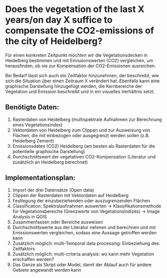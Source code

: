 # Does the vegetation of the last X years/on day X suffice to compensate the CO2-emissions of the city of Heidelberg?

Für einen konkreten Zeitpunkt möchten wir die Vegetationsdecken in Heidelberg bestimmen und mit Emissionswerten (CO2) vergleichen, um herausfinden, ob sie zur Kompensation der CO2-Emissionen ausreichen.

Bei Bedarf lässt sich auch ein Zeitfaktor hinzunehmen, der beschreibt, wie sich die Situation über einen Zeitraum X verändert hat.
Ebenfalls kann eine graphische Darstellung hinzugefügt werden, die Kernbereiche der Vegetation und Emission beschreibt und in ein visuelles Verhältnis setzt.



## Benötigte Daten:

1. Rasterdaten von Heidelberg (multispektrale Aufnahmen zur Berechnung eines Vegetationsindex)
2. Vektordaten von Heidelberg zum Clippen und zur Ausweisung von Flächen, die mit einbezogen oder ausgegrenzt werden sollen (z.B. Heidelberg Zement)
4. Emissionsdaten (CO2) Heidelberg (am besten als Rasterdaten für die potentielle graphische Darstellung)
5. Durchschnittswert der vegetativen CO2-Kompensation (Literatur und zusätzlich an Heidelberg berechnet)

## Implementationsplan:

1. Import der drei Datensätze (Open data)
2. Clippen der Rasterdaten mit Vektordaten auf Heidelberg
3. Festlegung der einzubeziehenden oder auszugrenzenden Flächen 
4. Classification: Spektralaufnahmen auswerten -> Klassifikationsmethode für Vegetationsbereiche (Grenzwerte von Vegetationsindizes) -> Image Analysis in QGIS
5. Zusammenfassen oder Bereiche ausweisen
6. Durchschnittswerte aus der Literatur nehmen und berechnen und mit Emissionswerten vergleichen, sodass eine Aussage getroffen werden kann
7. Zusätzlich möglich: multi-Temporal data processing: Einbeziehung des Zeitfaktors
8. Zusätzlich möglich: multi-criteria analysis: wo kann mehr Vegetation erschaffen werden? 
9. Das Ganze als Skript oder Model, damit der Ablauf auch für andere Gebiete angewandt werden kann
